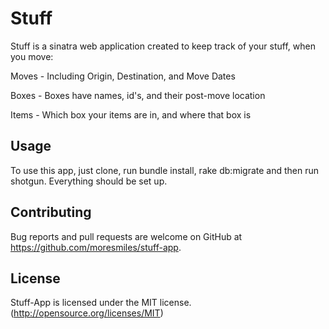 # Stuff

Stuff is a sinatra web application created to keep track of your stuff, when you move:

Moves - Including Origin, Destination, and Move Dates

Boxes - Boxes have names, id's, and their post-move location

Items - Which box your items are in, and where that box is

## Usage
To use this app, just clone, run bundle install, rake db:migrate and then run shotgun. Everything should be set up.

## Contributing

Bug reports and pull requests are welcome on GitHub at https://github.com/moresmiles/stuff-app.

## License

Stuff-App is licensed under the MIT license. (http://opensource.org/licenses/MIT)
